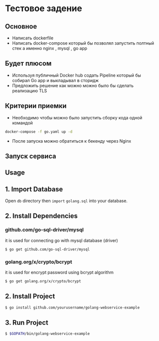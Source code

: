 # Тестовое задение 


## Основное 

* Написать dockerfile 
* Написать docker-compose который бы позволял запустить полтный стек а именно nginx , mysql , go app 

## Будет плюсом 

* Используя публичный Docker hub содать Pipeline который бы собирал Go app и выкладывал в сторидж
* Предложить решение как можно можно было бы сделать реализацию TLS 



## Критерии приемки 


* Необходимо чтобы можно было запустить сборку кода одной командой 

````bash
docker-compose -f go.yaml up -d 
````

* После запуска можно обратиться к бекенду через Nginx 


## Запуск сервиса 


## Usage
## 1. Import Database
Open `db` directory then `import` `golang.sql` into your database.

## 2. Install Dependencies
### github.com/go-sql-driver/mysql
it is used for connecting go with mysql database (driver)
```sh
$ go get github.com/go-sql-driver/mysql
```

### golang.org/x/crypto/bcrypt
it is used for encrypt password using bcrypt algorithm
```sh
$ go get golang.org/x/crypto/bcrypt
```

## 2. Install Project
```sh
$ go install github.com/yourusername/golang-webservice-example
```
## 3. Run Project
```sh
$ $GOPATH/bin/golang-webservice-example
```
